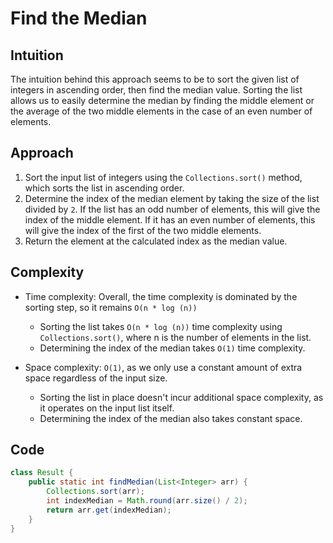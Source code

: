 # Find the Median

## Intuition

The intuition behind this approach seems to be to sort the given list of integers in ascending order, then find the median value. Sorting the list allows us to easily determine the median by finding the middle element or the average of the two middle elements in the case of an even number of elements.

## Approach

1. Sort the input list of integers using the `Collections.sort()` method, which sorts the list in ascending order.
2. Determine the index of the median element by taking the size of the list divided by `2`. If the list has an odd number of elements, this will give the index of the middle element. If it has an even number of elements, this will give the index of the first of the two middle elements.
3. Return the element at the calculated index as the median value.

## Complexity

- Time complexity: Overall, the time complexity is dominated by the sorting step, so it remains `O(n * log (n))`

  - Sorting the list takes `O(n * log (n))` time complexity using `Collections.sort()`, where n is the number of elements in the list.
  - Determining the index of the median takes `O(1)` time complexity.

- Space complexity: `O(1)`, as we only use a constant amount of extra space regardless of the input size.
  - Sorting the list in place doesn't incur additional space complexity, as it operates on the input list itself.
  - Determining the index of the median also takes constant space.

## Code

```java
class Result {
    public static int findMedian(List<Integer> arr) {
        Collections.sort(arr);
        int indexMedian = Math.round(arr.size() / 2);
        return arr.get(indexMedian);
    }
}
```
